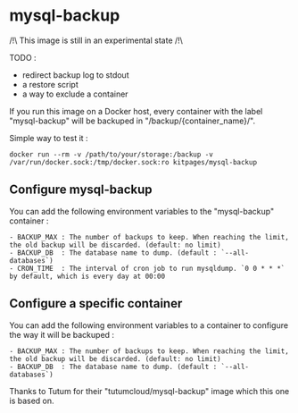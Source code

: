 mysql-backup
===

/!\ This image is still in an experimental state /!\

TODO :
- redirect backup log to stdout
- a restore script
- a way to exclude a container

If you run this image on a Docker host, every container with the label "mysql-backup" will be backuped in "/backup/{container_name}/".

Simple way to test it :

```
docker run --rm -v /path/to/your/storage:/backup -v /var/run/docker.sock:/tmp/docker.sock:ro kitpages/mysql-backup
```

Configure mysql-backup
---

You can add the following environment variables to the "mysql-backup" container :

```
- BACKUP_MAX : The number of backups to keep. When reaching the limit, the old backup will be discarded. (default: no limit)
- BACKUP_DB  : The database name to dump. (default : `--all-databases`)
- CRON_TIME  : The interval of cron job to run mysqldump. `0 0 * * *` by default, which is every day at 00:00
```

Configure a specific container
---

You can add the following environment variables to a container to configure the way it will be backuped :

```
- BACKUP_MAX : The number of backups to keep. When reaching the limit, the old backup will be discarded. (default: no limit)
- BACKUP_DB  : The database name to dump. (default : `--all-databases`)
```


Thanks to Tutum for their "tutumcloud/mysql-backup" image which this one is based on.
